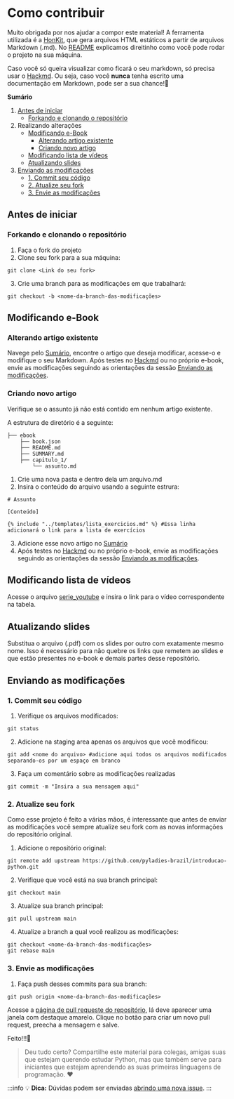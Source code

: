 # Como contribuir
Muito obrigada por nos ajudar a compor este material! A ferramenta utilizada é a [HonKit](https://github.com/honkit/honkit/), que gera arquivos HTML estáticos a partir de arquivos Markdown (.md). No [README](README.md) explicamos direitinho como você pode rodar o projeto na sua máquina.

Caso você só queira visualizar como ficará o seu markdown, só precisa usar o [Hackmd](https://hackmd.io/). Ou seja, caso você **nunca** tenha escrito uma documentação em Markdown, pode ser a sua chance!:rocket:

**Sumário**

1. [Antes de iniciar](#antes-de-iniciar)
   - [Forkando e clonando o repositório](#forkando-e-clonando-o-repositório)
2. Realizando alterações
   - [Modificando e-Book](#modificando-e-book)
     - [Alterando artigo existente](#alterando-artigo-existente)
     - [Criando novo artigo](#criando-novo-artigo)
   - [Modificando lista de vídeos](#modificando-lista-de-vídeos)
   - [Atualizando slides](#atualizando-slides)
4. [Enviando as modificações](#enviando-as-modificações)
   - [1. Commit seu código](#1-commit-seu-código)
   - [2. Atualize seu fork](#2-atualize-seu-fork)
   - [3. Envie as modificações](#3-envie-as-modificações)


## Antes de iniciar
### Forkando e clonando o repositório

1. Faça o fork do projeto
2. Clone seu fork para a sua máquina:
```
git clone <Link do seu fork>
```

3. Crie uma branch para as modificações em que trabalhará: 
```
git checkout -b <nome-da-branch-das-modificações>
```

## Modificando e-Book
### Alterando artigo existente
Navege pelo [Sumário](ebook/SUMMARY.md), encontre o artigo que deseja modificar, acesse-o e modifique o seu Markdown. Após testes no [Hackmd](https://hackmd.io/) ou no próprio e-book, envie as modificações seguindo as orientações da sessão [Enviando as modificações](#enviando-as-modificações).

### Criando novo artigo
Verifique se o assunto já não está contido em nenhum artigo existente.

A estrutura de diretório é a seguinte:

```
├── ebook
    ├── book.json
    ├── README.md
    ├── SUMMARY.md
    ├── capitulo_1/   
        └── assunto.md
```
1. Crie uma nova pasta e dentro dela um arquivo.md
2. Insira o conteúdo do arquivo usando a seguinte estrura:
```
# Assunto

[Conteúdo]

{% include "../templates/lista_exercicios.md" %} #Essa linha adicionará o link para a lista de exercícios
```
3. Adicione esse novo artigo no [Sumário](ebook/SUMMARY.md)
4. Após testes no [Hackmd](https://hackmd.io/) ou no próprio e-book, envie as modificações seguindo as orientações da sessão [Enviando as modificações](#enviando-as-modificações).

## Modificando lista de vídeos
Acesse o arquivo [serie_youtube](serie_youtube.md) e insira o link para o vídeo correspondente na tabela.

## Atualizando slides
Substitua o arquivo (.pdf) com os slides por outro com exatamente mesmo nome. Isso é necessário para não quebre os links que remetem ao slides e que estão presentes no e-book e demais partes desse repositório.

## Enviando as modificações
### 1. Commit seu código
1. Verifique os arquivos modificados:
```
git status
```

2. Adicione na staging area apenas os arquivos que vocẽ modificou:
```
git add <nome do arquivo> #adicione aqui todos os arquivos modificados separando-os por um espaço em branco
```

3. Faça um comentário sobre as modificações realizadas
```
git commit -m "Insira a sua mensagem aqui"
```

### 2. Atualize seu fork
Como esse projeto é feito a várias mãos, é interessante que antes de enviar as modificações você sempre atualize seu fork com as novas informações do repositório original.

1. Adicione o repositório original:
```
git remote add upstream https://github.com/pyladies-brazil/introducao-python.git
```

2. Verifique que você está na sua branch principal:
```
git checkout main
```

3. Atualize sua branch principal:
```
git pull upstream main
```

4. Atualize a branch a qual você realizou as modificações:
```
git checkout <nome-da-branch-das-modificações>
git rebase main
```

### 3. Envie as modificações
1. Faça push desses commits para sua branch: 
```
git push origin <nome-da-branch-das-modificações>
```

Acesse a [página de pull requeste do repositório](https://github.com/pyladies-brazil/introducao-python/pulls), lá deve aparecer uma janela com destaque amarelo. Clique no botão para criar um novo pull request, preecha a mensagem e salve.

Feito!!!:sunflower:

> Deu tudo certo? Compartilhe este material para colegas, amigas suas que estejam querendo estudar Python, mas que também serve para iniciantes que estejam aprendendo as suas primeiras linguagens de programação. :heart:

:::info
:bulb: **Dica:** Dúvidas podem ser enviadas [abrindo uma nova issue](https://github.com/pyladies-brazil/introducao-python/issues).
:::
